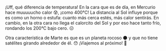 ¡Uff, qué diferencia de temperatura! En la cara que es de día, en Mercurio hace muuuuucho calor :cold_sweat:, ¡como 400°C! La distancia al Sol influye porque es como un horno o estufa: cuanto más cerca estés, más calor sentirás. En cambio, en la otra cara no llega el calorcito del Sol y por eso hace tanto frío, rondando los 200°C bajo cero. :confounded:

Otra característica de Marte es que es un planeta rocoso :new_moon: y que no tiene satélites girando alrededor de él. :hushed: ¡Viajemos al próximo! :rocket: